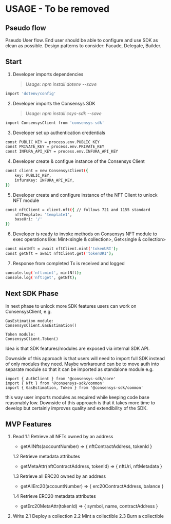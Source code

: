# USAGE - To be removed


## Pseudo flow

Pseudo User flow.
End user should be able to configure and use SDK as clean as possible.
Design patterns to consider: Facade, Delegate, Builder.


## Start


1. Developer imports dependencies 
    > *Usage: npm install dotenv --save*

```sh
import 'dotenv/config'
```

2. Developer imports the Consensys SDK
    > *Usage: npm install csys-sdk --save*

```sh
import ConsensysClient from 'consensys-sdk'
```

3. Developer set up authentication credentials

```sh
const PUBLIC_KEY = process.env.PUBLIC_KEY
const PRIVATE_KEY = process.env.PRIVATE_KEY
const INFURA_API_KEY = process.env.INFURA_API_KEY
```

4. Developer create & configue instance of the Consensys Client 

```sh
const client = new ConsensysClient({
    key: PUBLIC_KEY,
    infuraKey: INFURA_API_KEY,
})
```
5. Developer create and configure instance of the NFT Client to unlock NFT module

```sh
const nftClient = client.nft({ // follows 721 and 1155 standard
    nftTemplate: 'template1',
    baseUri: '/'
})
```

6. Developer is ready to invoke methods on Consensys NFT module to exec operations like: Mint<single & collection>, Get<single & collection>

```sh
const mintNft = await nftClient.mint('tokenURI');
const getNft = await nftClient.get('tokenURI');
```

7. Response from completed Tx is received and logged 

```sh
console.log('nft:mint', mintNft);
console.log('nft:get', getNft);
```

 
## Next SDK Phase

In next phase to unlock more SDK features users can work on ConsensysClient,
e.g. 

    GasEstimation module:
    ConsensysClient.GasEstimation()

    Token module:
    ConsensysClient.Token()
        

Idea is that SDK features/modules are exposed via internal SDK API.

Downside of this approach is that users will need to import full SDK instead of only modules they need.
Maybe workaround can be to move auth into separate module so that it can be imported as standalone module
e.g.

    
    import { AuthClient } from '@consensys-sdk/core'
    import { Nft } from '@consensys-sdk/common'
    import { GasEstimation, Token } from '@consensys-sdk/common'
    

this way user imports modules as required while keeping code base reasonably low.
Downside of this approach is that it takes more time to develop but certainly improves quality and extendibility of the SDK. 


## MVP Features

1. Read
    1.1 Retrieve all NFTs owned by an address
    - getAllNfts(accountNumber) => { nftContractAddress, tokenId }

    1.2 Retrieve metadata attributes
    - getMetaAttr(nftContractAddress, tokenId) => { nftUri, nftMetadata }

    1.3 Retrieve all ERC20 owned by an address
    - getAllErc20(accountNumber) => { erc20ContractAddress, balance }

    1.4 Retrieve ERC20 metadata attributes
    - getErc20MetaAttr(tokenId) => { symbol, name, contractAddress }

2. Write
    2.1 Deploy a collection
    2.2 Mint a collectible
    2.3 Burn a collectible
